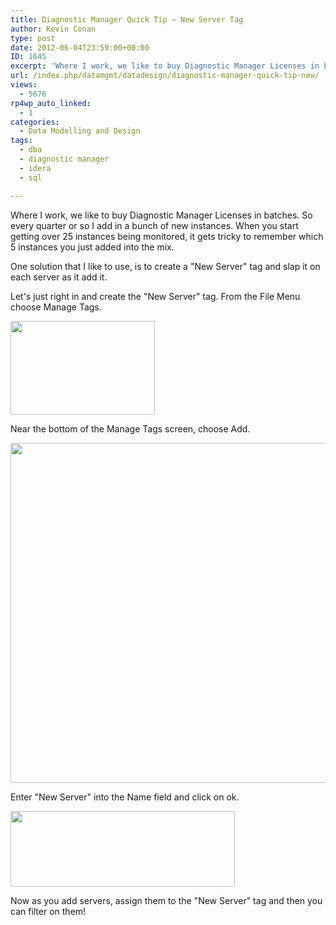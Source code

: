 ```yaml
---
title: Diagnostic Manager Quick Tip – New Server Tag
author: Kevin Conan
type: post
date: 2012-06-04T23:59:00+00:00
ID: 1645
excerpt: 'Where I work, we like to buy Diagnostic Manager Licenses in batches.  So every quarter or so I add in a bunch of new instances.  When you start getting over 25 instances being monitored, it gets tricky to remember which 5 instances you just added into t&hellip;'
url: /index.php/datamgmt/datadesign/diagnostic-manager-quick-tip-new/
views:
  - 5676
rp4wp_auto_linked:
  - 1
categories:
  - Data Modelling and Design
tags:
  - dba
  - diagnostic manager
  - idera
  - sql

---
```

Where I work, we like to buy Diagnostic Manager Licenses in batches. So every quarter or so I add in a bunch of new instances. When you start getting over 25 instances being monitored, it gets tricky to remember which 5 instances you just added into the mix.

One solution that I like to use, is to create a "New Server" tag and slap it on each server as it add it.

Let's just right in and create the "New Server" tag. From the File Menu choose Manage Tags.

<div class="image_block">
  <a href="https://lessthandot.z19.web.core.windows.net/wp-content/uploads/users/kconan/tag1.jpg?mtime=1338861169"><img alt="" src="https://lessthandot.z19.web.core.windows.net/wp-content/uploads/users/kconan/tag1.jpg?mtime=1338861169" width="231" height="150" /></a>
</div>

Near the bottom of the Manage Tags screen, choose Add.

<div class="image_block">
  <a href="https://lessthandot.z19.web.core.windows.net/wp-content/uploads/users/kconan/tag2.jpg?mtime=1338861170"><img alt="" src="https://lessthandot.z19.web.core.windows.net/wp-content/uploads/users/kconan/tag2.jpg?mtime=1338861170" width="578" height="544" /></a>
</div>

Enter "New Server" into the Name field and click on ok.

<div class="image_block">
  <a href="https://lessthandot.z19.web.core.windows.net/wp-content/uploads/users/kconan/tag3.JPG?mtime=1338861170"><img alt="" src="https://lessthandot.z19.web.core.windows.net/wp-content/uploads/users/kconan/tag3.JPG?mtime=1338861170" width="359" height="121" /></a>
</div>

Now as you add servers, assign them to the "New Server" tag and then you can filter on them!